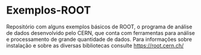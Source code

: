 # Exemplos-ROOT
Repositório com alguns exemplos básicos de ROOT, o programa de análise de dados desenvolvido pelo CERN, que conta com ferramentas para análise e processamento de grande quantidade de dados. Para informações sobre instalação e sobre as diversas bibliotecas consulte https://root.cern.ch/
